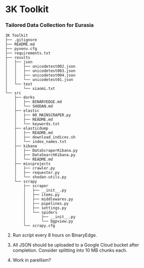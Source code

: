 # 3K Toolkit 

### Tailored Data Collection for Eurasia 
```
3K Toolkit
├── .gitignore
├── README.md
├── pyvenv.cfg
├── requirements.txt
├── results
│   ├── json
│   │   ├── unicodetest002.json
│   │   ├── unicodetest003.json
│   │   ├── unicodetest004.json
│   │   └── unicodetest01.json
│   └── text
│       └── xiaomi.txt
└── src
    ├── dorks
    │   ├── BINARYEDGE.md
    │   └── SHODAN.md
    ├── elastic
    │   ├── 00_MAINSCRAPER.py
    │   ├── README.md
    │   └── keywords.txt
    ├── elasticdump
    │   ├── README.md
    │   ├── download_indices.sh
    │   └── index_names.txt
    ├── kibana
    │   ├── DataScraperKibana.py
    │   ├── DataSearchKibana.py
    │   └── README.md
    ├── miscprojects
    │   ├── crawler.py
    │   ├── requester.py
    │   └── shodan-utils.py
    └── scrapy
        ├── scraper
        │   ├── __init__.py
        │   ├── items.py
        │   ├── middlewares.py
        │   ├── pipelines.py
        │   ├── settings.py
        │   └── spiders
        │       ├── __init__.py
        │       └── bgpview.py
        └── scrapy.cfg
```

2. Run script every 8 hours on BinaryEdge.

3. All JSON should be uploaded to a Google Cloud bucket after completion. Consider splitting into 10 MB chunks each.

4. Work in parellism?
